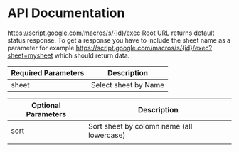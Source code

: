 # API Documentation

https://script.google.com/macros/s/{id}/exec Root URL returns default status response.
To get a response you have to include the sheet name as a parameter for example
https://script.google.com/macros/s/{id}/exec?sheet=mysheet
which should return data.


| Required Parameters | Description                               |
|---------------------|-------------------------------------------|
| sheet               | Select sheet by Name                      |


| Optional Parameters | Description                               |
|---------------------|-------------------------------------------|
| sort                | Sort sheet by colomn name (all lowercase) |
|                     |                                           |
